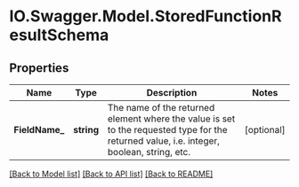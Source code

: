 # IO.Swagger.Model.StoredFunctionResultSchema
## Properties

Name | Type | Description | Notes
------------ | ------------- | ------------- | -------------
**FieldName_** | **string** | The name of the returned element where the value is set to the requested type for the returned value, i.e. integer, boolean, string, etc. | [optional] 

[[Back to Model list]](../README.md#documentation-for-models) [[Back to API list]](../README.md#documentation-for-api-endpoints) [[Back to README]](../README.md)

